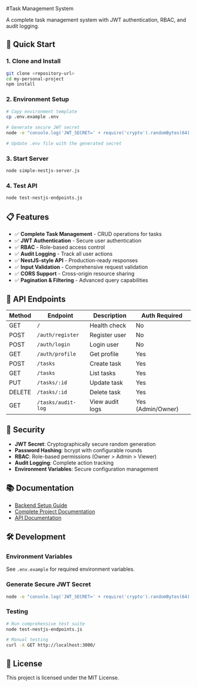 #Task Management System

A complete task management system with JWT authentication, RBAC, and audit logging.

## 🚀 Quick Start

### 1. Clone and Install
```bash
git clone <repository-url>
cd my-personal-project
npm install
```

### 2. Environment Setup
```bash
# Copy environment template
cp .env.example .env

# Generate secure JWT secret
node -e "console.log('JWT_SECRET=' + require('crypto').randomBytes(64).toString('hex'))"

# Update .env file with the generated secret
```

### 3. Start Server
```bash
node simple-nestjs-server.js
```

### 4. Test API
```bash
node test-nestjs-endpoints.js
```

## 📋 Features

- ✅ **Complete Task Management** - CRUD operations for tasks
- ✅ **JWT Authentication** - Secure user authentication
- ✅ **RBAC** - Role-based access control
- ✅ **Audit Logging** - Track all user actions
- ✅ **NestJS-style API** - Production-ready responses
- ✅ **Input Validation** - Comprehensive request validation
- ✅ **CORS Support** - Cross-origin resource sharing
- ✅ **Pagination & Filtering** - Advanced query capabilities

## 🔗 API Endpoints

| Method | Endpoint | Description | Auth Required |
|--------|----------|-------------|---------------|
| GET | `/` | Health check | No |
| POST | `/auth/register` | Register user | No |
| POST | `/auth/login` | Login user | No |
| GET | `/auth/profile` | Get profile | Yes |
| POST | `/tasks` | Create task | Yes |
| GET | `/tasks` | List tasks | Yes |
| PUT | `/tasks/:id` | Update task | Yes |
| DELETE | `/tasks/:id` | Delete task | Yes |
| GET | `/tasks/audit-log` | View audit logs | Yes (Admin/Owner) |

## 🔐 Security

- **JWT Secret**: Cryptographically secure random generation
- **Password Hashing**: bcrypt with configurable rounds
- **RBAC**: Role-based permissions (Owner > Admin > Viewer)
- **Audit Logging**: Complete action tracking
- **Environment Variables**: Secure configuration management

## 📚 Documentation

- [Backend Setup Guide](BACKEND_SETUP.md)
- [Complete Project Documentation](DATA_MODELS.md)
- [API Documentation](TASK_API_DOCUMENTATION.md)

## 🛠 Development

### Environment Variables
See `.env.example` for required environment variables.

### Generate Secure JWT Secret
```bash
node -e "console.log('JWT_SECRET=' + require('crypto').randomBytes(64).toString('hex'))"
```

### Testing
```bash
# Run comprehensive test suite
node test-nestjs-endpoints.js

# Manual testing
curl -X GET http://localhost:3000/
```

## 📄 License

This project is licensed under the MIT License.
